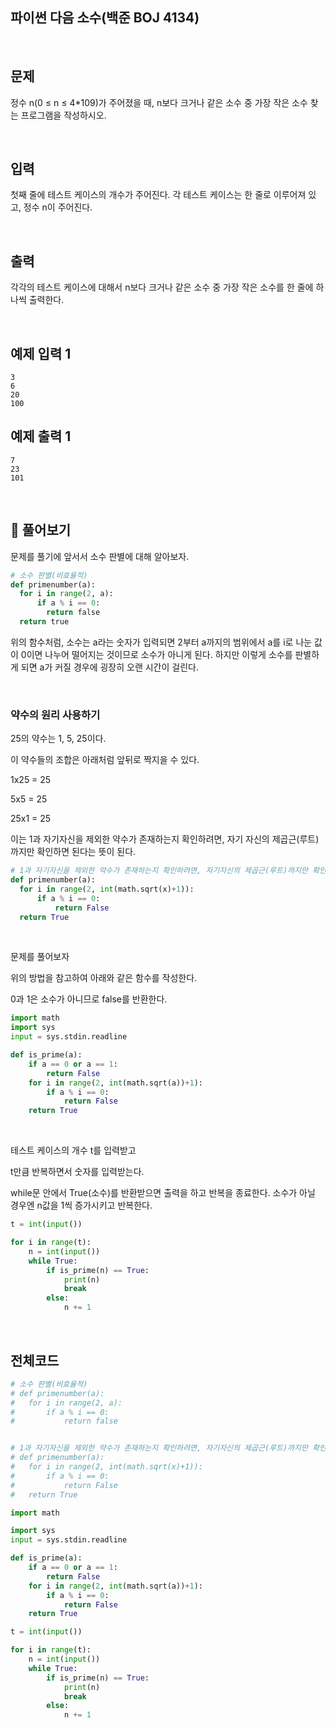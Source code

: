 ## 파이썬 다음 소수(백준 BOJ 4134)

<br>

## 문제

정수 n(0 ≤ n ≤ 4*109)가 주어졌을 때, n보다 크거나 같은 소수 중 가장 작은 소수 찾는 프로그램을 작성하시오.

<br>

## 입력

첫째 줄에 테스트 케이스의 개수가 주어진다. 각 테스트 케이스는 한 줄로 이루어져 있고, 정수 n이 주어진다.

<br>

## 출력

각각의 테스트 케이스에 대해서 n보다 크거나 같은 소수 중 가장 작은 소수를 한 줄에 하나씩 출력한다.

<br>

## 예제 입력 1

```
3
6
20
100
```

## 예제 출력 1

```
7
23
101
```

<br>

## 📝 풀어보기

문제를 풀기에 앞서서 소수 판별에 대해 알아보자.

``` python
# 소수 판별(비효율적)
def primenumber(a):
  for i in range(2, a):
      if a % i == 0:
        return false
  return true
```

위의 함수처럼, 소수는 a라는 숫자가 입력되면 2부터 a까지의 범위에서 a를 i로 나눈 값이 0이면 나누어 떨어지는 것이므로 소수가 아니게 된다. 하지만 이렇게 소수를 판별하게 되면 a가 커질 경우에 굉장히 오랜 시간이 걸린다.

<br>

### 약수의 원리 사용하기

25의 약수는 1, 5, 25이다.

이 약수들의 조합은 아래처럼 앞뒤로 짝지을 수 있다.

1x25 = 25

5x5 = 25

25x1 = 25

이는 1과 자기자신을 제외한 약수가 존재하는지 확인하려면, 자기 자신의 제곱근(루트)까지만 확인하면 된다는 뜻이 된다.

``` python
# 1과 자기자신을 제외한 약수가 존재하는지 확인하려면, 자기자신의 제곱근(루트)까지만 확인
def primenumber(a):
  for i in range(2, int(math.sqrt(x)+1)):
      if a % i == 0:
          return False
  return True
```

<br>

문제를 풀어보자

위의 방법을 참고하여 아래와 같은 함수를 작성한다.

0과 1은 소수가 아니므로 false를 반환한다.

``` python
import math
import sys
input = sys.stdin.readline

def is_prime(a):
    if a == 0 or a == 1:
        return False
    for i in range(2, int(math.sqrt(a))+1):
        if a % i == 0:
            return False
    return True
```

<br>

테스트 케이스의 개수 t를 입력받고

t만큼 반복하면서 숫자를 입력받는다.

while문 안에서 True(소수)를 반환받으면 출력을 하고 반복을 종료한다. 소수가 아닐 경우엔 n값을 1씩 증가시키고 반복한다.

``` python
t = int(input())

for i in range(t):
    n = int(input())
    while True:
        if is_prime(n) == True:
            print(n)
            break
        else:
            n += 1
```

<br>

## 전체코드

``` python
# 소수 판별(비효율적)
# def primenumber(a):
#   for i in range(2, a):
#       if a % i == 0:
#           return false


# 1과 자기자신을 제외한 약수가 존재하는지 확인하려면, 자기자신의 제곱근(루트)까지만 확인하면 된다
# def primenumber(a):
#   for i in range(2, int(math.sqrt(x)+1)):
#       if a % i == 0:
#           return False
#   return True

import math

import sys
input = sys.stdin.readline

def is_prime(a):
    if a == 0 or a == 1:
        return False
    for i in range(2, int(math.sqrt(a))+1):
        if a % i == 0:
            return False
    return True

t = int(input())

for i in range(t):
    n = int(input())
    while True:
        if is_prime(n) == True:
            print(n)
            break
        else:
            n += 1
```

